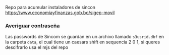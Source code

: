 Repo para acumular instaladores de sincon
https://www.economiayfinanzas.gob.bo/sigep-movil


### Averiguar contraseña
Las passwords de Sincom se guardan en un archivo llamado `s3usrid.dbf` en la carpeta `data`, el cual tiene un caesars shift en sequencia 2 0 1, si queres descifrarlo usa el mjs del repo
